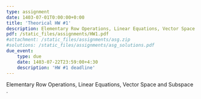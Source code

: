 ```yaml
---
type: assignment
date: 1403-07-01T0:00:00+0:00
title: 'Theorical HW #1'
description: Elementary Row Operations, Linear Equations, Vector Space and Subspace
pdf: /static_files/assignments/HW1.pdf
#attachment: /static_files/assignments/asg.zip
#solutions: /static_files/assignments/asg_solutions.pdf
due_event: 
    type: due
    date: 1403-07-22T23:59:00+4:30
    description: 'HW #1 deadline'
---
```

Elementary Row Operations, Linear Equations, Vector Space and Subspace
.
